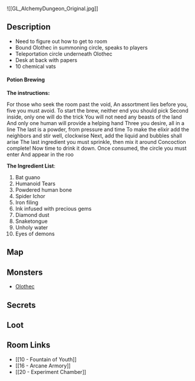 ![[GL_AlchemyDungeon_Original.jpg]]
## Description

* Need to figure out how to get to room
* Bound Olothec in summoning circle, speaks to players
* Teleportation circle underneath Olothec
* Desk at back with papers
* 10 chemical vats

#### Potion Brewing
**The instructions:**

For those who seek the room past the void,
An assortment lies before you, five you must avoid.
To start the brew, neither end you should pick
Second inside, only one will do the trick
You will not need any beasts of the land
And only one human will provide a helping hand
Three you desire, all in a line
The last is a powder, from pressure and time
To make the elixir add the neighbors and stir well, clockwise
Next, add the liquid and bubbles shall arise
The last ingredient you must sprinkle, then mix it around
Concoction complete! Now time to drink it down.
Once consumed, the circle you must enter
And appear in the roo



**The Ingredient List**:

1. Bat guano
2. Humanoid Tears
3. Powdered human bone
4. Spider Ichor
5. Iron filing
6. Ink infused with precious gems
7. Diamond dust
8. Snaketongue
9. Unholy water
10. Eyes of demons
## Map

## Monsters

* [Olothec](https://www.dndbeyond.com/monsters/4485962-olothec)

## Secrets

## Loot

## Room Links

*  [[10 - Fountain of Youth]]
*  [[16 - Arcane Armory]]
*  [[20 - Experiment Chamber]]